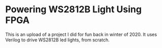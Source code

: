 # Powering WS2812B Light Using FPGA

This is an upload of a project I did for fun back in winter of 2020. It uses Verilog 
to drive WS2812B led lights, from scratch.
